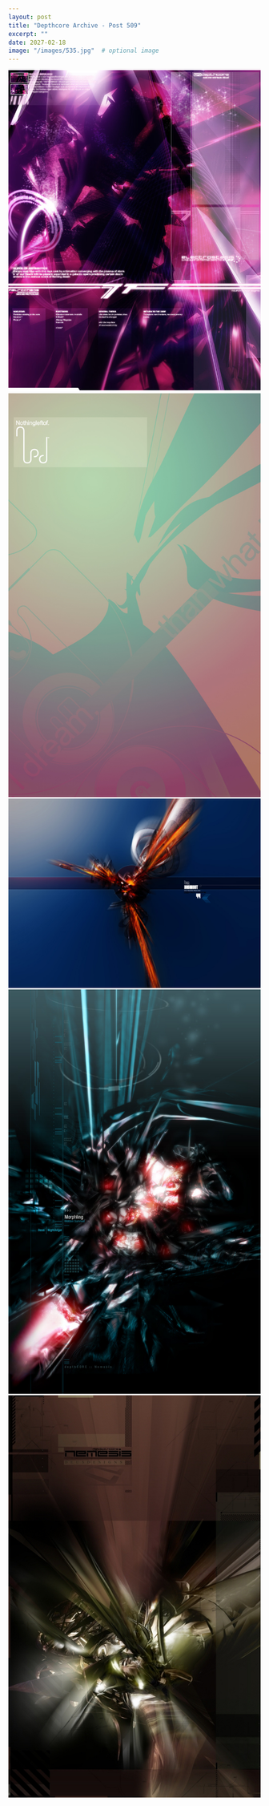 ```yaml
---
layout: post
title: "Depthcore Archive - Post 509"
excerpt: ""
date: 2027-02-18
image: "/images/535.jpg"  # optional image
---
```


<img src="/images/535.jpg">
<img src="/images/536.jpg" alt="536.jpg"/>
<img src="/images/537.jpg" alt="537.jpg"/>
<img src="/images/538.jpg" alt="538.jpg"/>
<img src="/images/539.jpg" alt="539.jpg"/>
